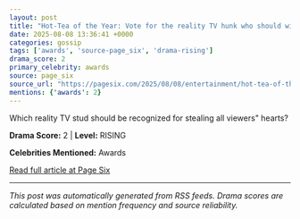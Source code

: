 ```yaml
---
layout: post
title: "Hot-Tea of the Year: Vote for the reality TV hunk who should win in Virtual Reali-Tea’s ‘VRT’ Awards"
date: 2025-08-08 13:36:41 +0000
categories: gossip
tags: ['awards', 'source-page_six', 'drama-rising']
drama_score: 2
primary_celebrity: awards
source: page_six
source_url: "https://pagesix.com/2025/08/08/entertainment/hot-tea-of-the-year-nominees-in-the-virtual-reali-tea-vrt-awards-2025/"
mentions: {'awards': 2}
---
```


Which reality TV stud should be recognized for stealing all viewers" hearts?

**Drama Score:** 2 | **Level:** RISING

**Celebrities Mentioned:** Awards

[Read full article at Page Six](https://pagesix.com/2025/08/08/entertainment/hot-tea-of-the-year-nominees-in-the-virtual-reali-tea-vrt-awards-2025/)

---
*This post was automatically generated from RSS feeds. Drama scores are calculated based on mention frequency and source reliability.*
